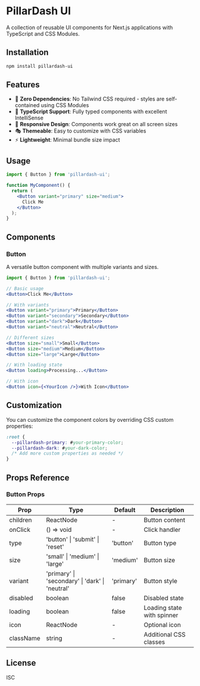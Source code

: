 # PillarDash UI

A collection of reusable UI components for Next.js applications with TypeScript and CSS Modules.

## Installation

```bash
npm install pillardash-ui
```

## Features

- 🎨 **Zero Dependencies**: No Tailwind CSS required - styles are self-contained using CSS Modules
- 🔧 **TypeScript Support**: Fully typed components with excellent IntelliSense
- 📱 **Responsive Design**: Components work great on all screen sizes
- 🎭 **Themeable**: Easy to customize with CSS variables
- ⚡ **Lightweight**: Minimal bundle size impact

## Usage

```jsx
import { Button } from 'pillardash-ui';

function MyComponent() {
  return (
    <Button variant="primary" size="medium">
      Click Me
    </Button>
  );
}
```

## Components

### Button

A versatile button component with multiple variants and sizes.

```jsx
import { Button } from 'pillardash-ui';

// Basic usage
<Button>Click Me</Button>

// With variants
<Button variant="primary">Primary</Button>
<Button variant="secondary">Secondary</Button>
<Button variant="dark">Dark</Button>
<Button variant="neutral">Neutral</Button>

// Different sizes
<Button size="small">Small</Button>
<Button size="medium">Medium</Button>
<Button size="large">Large</Button>

// With loading state
<Button loading>Processing...</Button>

// With icon
<Button icon={<YourIcon />}>With Icon</Button>
```

## Customization

You can customize the component colors by overriding CSS custom properties:

```css
:root {
  --pillardash-primary: #your-primary-color;
  --pillardash-dark: #your-dark-color;
  /* Add more custom properties as needed */
}
```

## Props Reference

### Button Props

| Prop | Type | Default | Description |
|------|------|---------|-------------|
| children | ReactNode | - | Button content |
| onClick | () => void | - | Click handler |
| type | 'button' \| 'submit' \| 'reset' | 'button' | Button type |
| size | 'small' \| 'medium' \| 'large' | 'medium' | Button size |
| variant | 'primary' \| 'secondary' \| 'dark' \| 'neutral' | 'primary' | Button style |
| disabled | boolean | false | Disabled state |
| loading | boolean | false | Loading state with spinner |
| icon | ReactNode | - | Optional icon |
| className | string | - | Additional CSS classes |

## License

ISC